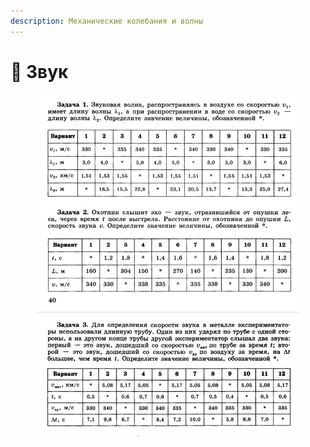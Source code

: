 ```yaml
---
description: Механические колебания и волны
---
```


# 📗 Звук

<figure><img src="../../../.gitbook/assets/image (14).png" alt=""><figcaption></figcaption></figure>
